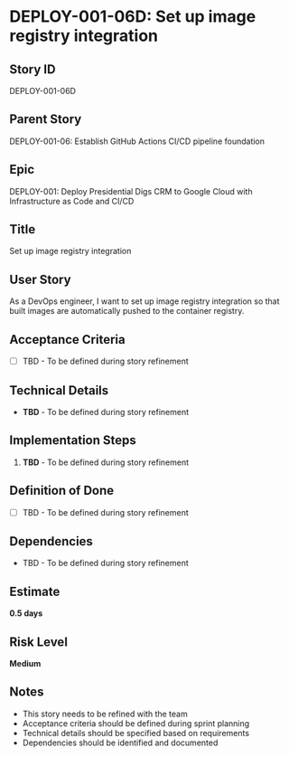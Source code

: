 # DEPLOY-001-06D: Set up image registry integration

## Story ID
DEPLOY-001-06D

## Parent Story
DEPLOY-001-06: Establish GitHub Actions CI/CD pipeline foundation

## Epic
DEPLOY-001: Deploy Presidential Digs CRM to Google Cloud with Infrastructure as Code and CI/CD

## Title
Set up image registry integration

## User Story
As a DevOps engineer, I want to set up image registry integration so that built images are automatically pushed to the container registry.

## Acceptance Criteria
- [ ] TBD - To be defined during story refinement

## Technical Details
- **TBD** - To be defined during story refinement

## Implementation Steps
1. **TBD** - To be defined during story refinement

## Definition of Done
- [ ] TBD - To be defined during story refinement

## Dependencies
- TBD - To be defined during story refinement

## Estimate
**0.5 days**

## Risk Level
**Medium**

## Notes
- This story needs to be refined with the team
- Acceptance criteria should be defined during sprint planning
- Technical details should be specified based on requirements
- Dependencies should be identified and documented
